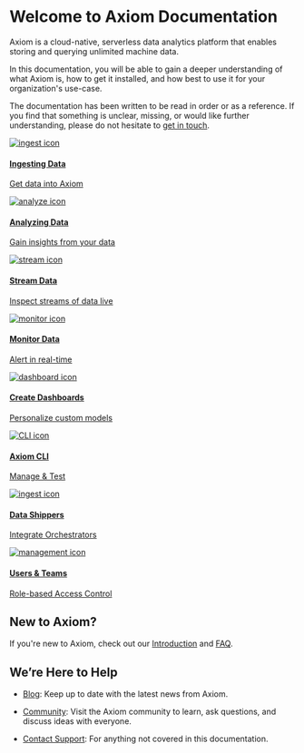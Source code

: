 <div class="axi-header">
  <h1>Welcome to Axiom Documentation</h1>
</div>

Axiom is a cloud-native, serverless data analytics platform that enables storing and querying unlimited machine data.

In this documentation, you will be able to gain a deeper understanding of what Axiom is, how to get it installed, and how best to use it for your organization's use-case.

The documentation has been written to be read in order or as a reference. If you find that something is unclear, missing, or would like further understanding, please do not hesitate to [get in touch](mailto:support@axiom.co).

<div class="overview-grid">
  <a href="/usage/ingest" class="overview-item" title="Ingest">
    <img src="/assets/ingest.svg" alt="ingest icon" />
    <div class="overview-item-desc">
      <h4>Ingesting Data</h4>
      <p>Get data into Axiom</p>
    </div>
  </a>
  <a href="/usage/analyze" class="overview-item" title="Analyze">
    <img src="/assets/analyze.svg" alt="analyze icon" />
    <div class="overview-item-desc">
      <h4>Analyzing Data</h4>
      <p>Gain insights from your data</p>
    </div>
  </a>
  <a href="/usage/stream" class="overview-item" title="Stream">
    <img src="/assets/stream.svg" alt="stream icon" />
    <div class="overview-item-desc">
      <h4>Stream Data</h4>
      <p>Inspect streams of data live</p>
    </div>
  </a>
  <a href="/usage/alerts" class="overview-item" title="Monitor">
    <img src="/assets/monitor.svg" alt="monitor icon"/>
    <div class="overview-item-desc">
      <h4>Monitor Data</h4>
      <p>Alert in real-time</p>
    </div>
  </a>
  <a href="/usage/dashboards" class="overview-item" title="Dashboard">
    <img src="/assets/dashboard.svg" alt="dashboard icon"/>
    <div class="overview-item-desc">
      <h4>Create Dashboards</h4>
      <p>Personalize custom models</p>
    </div>
  </a>
  <a href="/usage/CLI" class="overview-item" title="CLI">
    <img src="/assets/command-line.svg" alt="CLI icon"/>
    <div class="overview-item-desc">
      <h4>Axiom CLI</h4>
      <p>Manage & Test</p>
    </div>
  </a>
  <a href="/data-shippers/elastic-beats" class="overview-item" title="CLI">
    <img src="/assets/data-shippers.svg" alt="ingest icon"/>
    <div class="overview-item-desc">
      <h4>Data Shippers</h4>
      <p>Integrate Orchestrators</p>
    </div>
  </a>
  <a href="/usage/settings/#manage-teams" class="overview-item" title="">
    <img src="/assets/team-management.svg" alt="management icon"/>
    <div class="overview-item-desc">
      <h4>Users & Teams</h4>
      <p>Role-based Access Control</p>
    </div>
  </a>
</div>

## New to Axiom?

If you're new to Axiom, check out our [Introduction](/introducing-axiom) and [FAQ](/faq).

## We’re Here to Help

- <a href="https://axiom.co/blog" target="_blank">Blog</a>: Keep up to date with the latest news from Axiom.

- <a href="https://axiom.co/support" target="_blank">Community</a>: Visit the Axiom community to learn, ask questions, and discuss ideas with everyone.

- [Contact Support](mailto:support@axiom.co): For anything not covered in this documentation.
